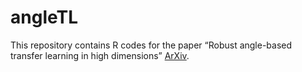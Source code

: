 # angleTL

This repository contains R codes for the paper “Robust angle-based transfer learning in high dimensions” [ArXiv](https://arxiv.org/abs/2210.12759).
